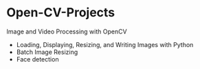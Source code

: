 # Open-CV-Projects

Image and Video Processing with OpenCV
  * Loading, Displaying, Resizing, and Writing Images with Python
  * Batch Image Resizing
  * Face detection
  

